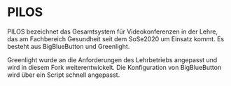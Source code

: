 PILOS
=============

PILOS bezeichnet das Gesamtsystem für Videokonferenzen in der Lehre, das am Fachbereich Gesundheit seit dem SoSe2020 um Einsatz kommt.
Es besteht aus BigBlueButton und Greenlight.

Greenlight wurde an die Anforderungen des Lehrbetriebs angepasst und wird in diesem Fork weiterentwickelt.
Die Konfiguration von BigBlueButton wird über ein Script schnell angepasst.
